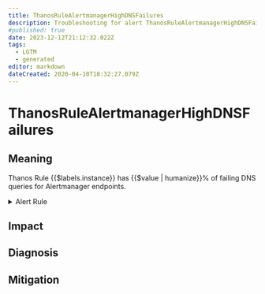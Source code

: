 ```yaml
---
title: ThanosRuleAlertmanagerHighDNSFailures
description: Troubleshooting for alert ThanosRuleAlertmanagerHighDNSFailures
#published: true
date: 2023-12-12T21:12:32.022Z
tags: 
  - LGTM
  - generated
editor: markdown
dateCreated: 2020-04-10T18:32:27.079Z
---
```


# ThanosRuleAlertmanagerHighDNSFailures

## Meaning
[//]: # "Short paragraph that explains what the alert means"
Thanos Rule {{$labels.instance}} has {{$value | humanize}}% of failing DNS queries for Alertmanager endpoints.

<details>
  <summary>Alert Rule</summary>

{{% rule "thanos/thanos-ruler.yml" "ThanosRuleAlertmanagerHighDNSFailures" %}}

<!-- Rule when generated

```yaml
alert: ThanosRuleAlertmanagerHighDNSFailures
expr: (sum by (job, instance) (rate(thanos_rule_alertmanagers_dns_failures_total{job=~".*thanos-rule.*"}[5m])) / sum by (job, instance) (rate(thanos_rule_alertmanagers_dns_lookups_total{job=~".*thanos-rule.*"}[5m])) * 100 > 1)
for: 15m
labels:
    severity: warning
annotations:
    summary: Thanos Rule Alertmanager High D N S Failures (instance {{ $labels.instance }})
    description: |-
        Thanos Rule {{$labels.instance}} has {{$value | humanize}}% of failing DNS queries for Alertmanager endpoints.
          VALUE = {{ $value }}
          LABELS = {{ $labels }}
    runbook: https://github.com/srerun/prometheus-alerts/blob/main/content/runbooks/thanos-ruler/ThanosRuleAlertmanagerHighDNSFailures.md

```

-->

</details>


## Impact
[//]: # "What could / will happen if the alert is not addressed"



## Diagnosis
[//]: # "Steps to take to identify the cause of the problem"



## Mitigation
[//]: # "The steps necessary to resolve the alert"
